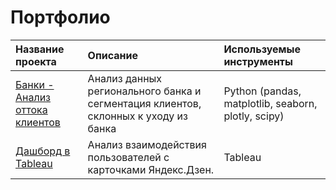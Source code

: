 # Портфолио

| Название проекта   | Описание           | Используемые инструменты |
| :----------------  |:-------------------| :---------------------- |
| [Банки - Анализ оттока клиентов](https://github.com/plodim/Portfolio/tree/main/1_project_banks)| Анализ данных регионального банка и сегментация клиентов, склонных к уходу из банка| Python (pandas, matplotlib, seaborn, plotly, scipy) |
| [Дашборд в Tableau](https://public.tableau.com/views/tableau_dashboard_16840339601140/Dashboard1?:language=en-US&publish=yes&:display_count=n&:origin=viz_share_link)| Анализ взаимодействия пользователей с карточками Яндекс.Дзен. | Tableau |
